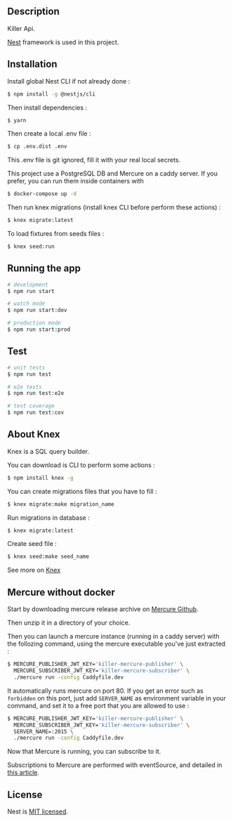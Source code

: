 ## Description

Killer Api.

[Nest](https://github.com/nestjs/nest) framework is used in this project.

## Installation

Install global Nest CLI if not already done :

```bash
$ npm install -g @nestjs/cli
```

Then install dependencies :

```bash
$ yarn
```

Then create a local .env file : 

```bash
$ cp .env.dist .env
```

This .env file is git ignored, fill it with your real local secrets.

This project use a PostgreSQL DB and Mercure on a caddy server. If you prefer, you can run them inside containers with

```bash
$ docker-compose up -d
```

Then run knex migrations (install knex CLI before perform these actions) :

```bash
$ knex migrate:latest
```

To load fixtures from seeds files :

```bash
$ knex seed:run
```

## Running the app

```bash
# development
$ npm run start

# watch mode
$ npm run start:dev

# production mode
$ npm run start:prod
```

## Test

```bash
# unit tests
$ npm run test

# e2e tests
$ npm run test:e2e

# test coverage
$ npm run test:cov
```

## About Knex

Knex is a SQL query builder.

You can download is CLI to perform some actions :

```bash
$ npm install knex -g
```

You can create migrations files that you have to fill :
```bash
$ knex migrate:make migration_name
```

Run migrations in database :

```bash
$ knex migrate:latest
```

Create seed file :

```bash
$ knex seed:make seed_name
```

See more on [Knex](https://knexjs.org/)

## Mercure without docker

Start by downloading mercure release archive on [Mercure Github](https://github.com/dunglas/mercure/releases).

Then unzip it in a directory of your choice.

Then you can launch a mercure instance (running in a caddy server) with the follozing command, using the mercure executable you've just extracted :

```bash
$ MERCURE_PUBLISHER_JWT_KEY='killer-mercure-publisher' \
  MERCURE_SUBSCRIBER_JWT_KEY='killer-mercure-subscriber' \
  ./mercure run -config Caddyfile.dev
```
 It automatically runs mercure on port 80. If you get an error such as `forbidden` on this port, just add `SERVER_NAME` as environment variable in your command, and set it to a free port that you are allowed to use :


```bash
$ MERCURE_PUBLISHER_JWT_KEY='killer-mercure-publisher' \
  MERCURE_SUBSCRIBER_JWT_KEY='killer-mercure-subscriber' \
  SERVER_NAME=:2015 \
  ./mercure run -config Caddyfile.dev
```

Now that Mercure is running, you can subscribe to it.

Subscriptions to Mercure are performed with eventSource, and detailed in [this article](https://blog.eleven-labs.com/fr/a-la-decouverte-de-mercure/).

## License

Nest is [MIT licensed](LICENSE).
